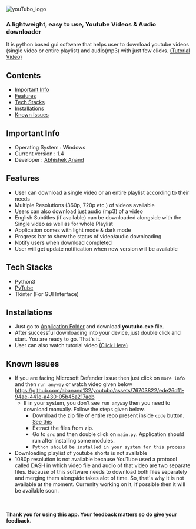 ![youTubo_logo](https://github.com/abanand132/youtubo/assets/76703822/ef0beb62-b8a8-411e-9498-938513184077)

### A lightweight, easy to use, Youtube Videos & Audio downloader

It is python based gui software that helps user to download youtube videos (single video or entire playlist) and audio(mp3) with just few clicks.
[(Tutorial Video)](https://drive.google.com/file/d/1zrcVaW5yW-qOwXgCEeojaECO3qARaNAu/view?usp=sharing)

## Contents
- [Important Info](#important-info)
- [Features](#features)
- [Tech Stacks](#tech-stacks)
- [Installations](#installations)
- [Known Issues](#known-issues)


## Important Info
- Operating System : Windows
- Current version : 1.4
- Developer : [Abhishek Anand](https://theabhishek.me)

## Features

- User can download a single video or an entire playlist according to their needs
- Multiple Resolutions (360p, 720p etc.) of videos available
- Users can also download just audio (mp3) of a video
- English Subtitles (if available) can be downloaded alongside with the Single video as well as for whole Playlist 
- Application comes with light mode & dark mode
- Progress bar to show the status of video/audio downloading
- Notify users when download completed
- User will get update notification when new version will be available

## Tech Stacks
- Python3
- [PyTube](https://pytube.io/en/latest/)
- Tkinter (For GUI Interface)

## Installations
- Just go to [Application Folder](https://github.com/abanand132/youtubo/tree/main/application) and download **youtubo.exe** file.
- After successful downloading into your device, just double click and start. You are ready to go. That's it.
- User can also watch tutorial video [(Click Here)](https://drive.google.com/file/d/1zrcVaW5yW-qOwXgCEeojaECO3qARaNAu/view?usp=sharing)
## Known Issues
- If you are facing Microsoft Defender issue  then just click on `more info` and then `run anyway` or watch video given below
  https://github.com/abanand132/youtubo/assets/76703822/ede26d11-94ae-441e-a430-05b45a217aeb
   - If in your system, you don't see `run anyway` then you need to download manually. Follow the steps given below.
      - Download the zip file of entire repo present inside `code` button. [See this](https://github.com/abanand132/youtubo/assets/76703822/176999c4-ba62-439a-b388-e944b91cdf74)
      - Extract the files from zip.
      - Go to `src` and then double click on `main.py`. Application should run after installing some modules.
      - `Python should be installed in your system for this process`
- Downloading playlist of youtube shorts is not available
- 1080p resolution is not available because YouTube used a protocol called DASH in which video file and audio of that video are two separate files. Because of this software needs to download both files separately and merging them alongside takes alot of time. So, that's why It is not available at the moment. Currenlty working on it, if possible then it will be available soon.
<br>
<br>
<b>Thank you for using this app. Your feedback matters so do give your feedback.</b>
